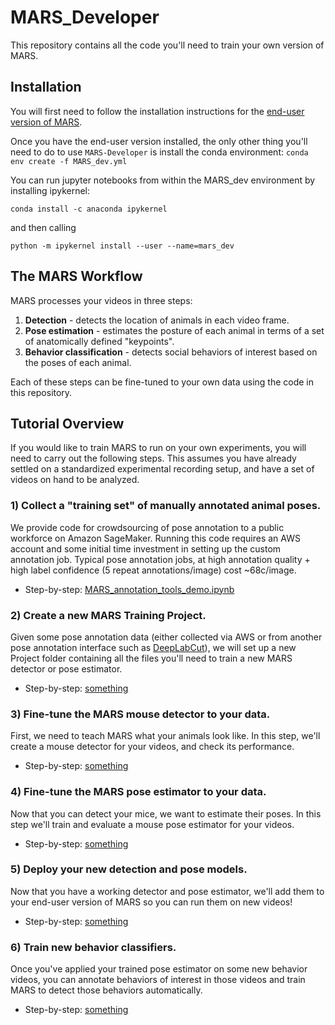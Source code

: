 
# MARS_Developer
This repository contains all the code you'll need to train your own version of MARS.

## Installation
You will first need to follow the installation instructions for the [end-user version of MARS](https://github.com/neuroethology/MARS).

Once you have the end-user version installed, the only other thing you'll need to do to use `MARS-Developer` is install the conda environment:
```conda env create -f MARS_dev.yml```

You can run jupyter notebooks from within the MARS_dev environment by installing ipykernel:
```
conda install -c anaconda ipykernel
```
and then calling
```
python -m ipykernel install --user --name=mars_dev
```


## The MARS Workflow
MARS processes your videos in three steps:
1) **Detection** - detects the location of animals in each video frame.
2) **Pose estimation** - estimates the posture of each animal in terms of a set of anatomically defined "keypoints".
3) **Behavior classification** - detects social behaviors of interest based on the poses of each animal.

Each of these steps can be fine-tuned to your own data using the code in this repository.

## Tutorial Overview
If you would like to train MARS to run on your own experiments, you will need to carry out the following steps. This assumes you have already settled on a standardized experimental recording setup, and have a set of videos on hand to be analyzed.

### 1) Collect a "training set" of manually annotated animal poses.
We provide code for crowdsourcing of pose annotation to a public workforce on Amazon SageMaker. Running this code requires an AWS account and some initial time investment in setting up the custom annotation job. Typical pose annotation jobs, at high annotation quality + high label confidence (5 repeat annotations/image) cost ~68c/image.
 - Step-by-step: [MARS_annotation_tools_demo.ipynb](https://github.com/neuroethology/MARS_Developer/blob/master/pose_annotation_tools/MARS_annotation_tools_demo.ipynb)
### 2) Create a new MARS Training Project.
Given some pose annotation data (either collected via AWS or from another pose annotation interface such as [DeepLabCut](https://github.com/DeepLabCut/DeepLabCut/blob/master/docs/UseOverviewGuide.md#label-frames)), we will set up a new Project folder containing all the files you'll need to train a new MARS detector or pose estimator.
 - Step-by-step: [something]()
### 3) Fine-tune the MARS mouse detector to your data.
First, we need to teach MARS what your animals look like. In this step, we'll create a mouse detector for your videos, and check its performance.
 - Step-by-step: [something]()
### 4) Fine-tune the MARS pose estimator to your data.
Now that you can detect your mice, we want to estimate their poses. In this step we'll train and evaluate a mouse pose estimator for your videos.
 - Step-by-step: [something]()
### 5) Deploy your new detection and pose models.
Now that you have a working detector and pose estimator, we'll add them to your end-user version of MARS so you can run them on new videos!
 - Step-by-step: [something]()
### 6) Train new behavior classifiers.
Once you've applied your trained pose estimator on some new behavior videos, you can annotate behaviors of interest in those videos and train MARS to detect those behaviors automatically.
 - Step-by-step: [something]()
